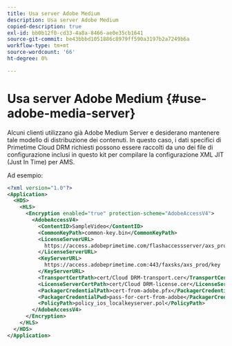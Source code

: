 ```yaml
---
title: Usa server Adobe Medium
description: Usa server Adobe Medium
copied-description: true
exl-id: bb0b12f0-cd33-4a8a-8466-ae0e35cb1641
source-git-commit: be43bbbd1051886c8979ff590a3197b2a7249b6a
workflow-type: tm+mt
source-wordcount: '66'
ht-degree: 0%

---
```


# Usa server Adobe Medium {#use-adobe-media-server}

Alcuni clienti utilizzano già Adobe Medium Server e desiderano mantenere tale modello di distribuzione dei contenuti. In questo caso, i dati specifici di Primetime Cloud DRM richiesti possono essere raccolti da uno dei file di configurazione inclusi in questo kit per compilare la configurazione XML JIT (Just In Time) per AMS.

Ad esempio:

```xml
<?xml version="1.0"?>
<Application>
  <HDS>
    <HLS>
      <Encryption enabled="true" protection-scheme="AdobeAccessV4">
        <AdobeAccessV4>
          <ContentID>SampleVideo</ContentID>
          <CommonKeyPath>common-key.bin</CommonKeyPath>
          <LicenseServerURL>
            https://access.adobeprimetime.com/flashaccessserver/axs_prod
          </LicenseServerURL>
          <KeyServerURL>
            https://access.adobeprimetime.com:443/faxsks/axs_prod/key
          </KeyServerURL>
          <TransportCertPath>cert/Cloud DRM-transport.cer</TransportCertPath>
          <LicenseServerCertPath>cert/Cloud DRM-license.cer</LicenseServerCertPath>
          <PackagerCredentialPath>cert-from-adobe.pfx</PackagerCredentialPath>
          <PackagerCredentialPwd>pass-for-cert-from-adobe</PackagerCredentialPwd>
          <PolicyPath>policy_ios_localkeyserver.pol</PolicyPath>
        </AdobeAccessV4>
      </Encryption>
    </HLS>
  </HDS>
</Application>
```
